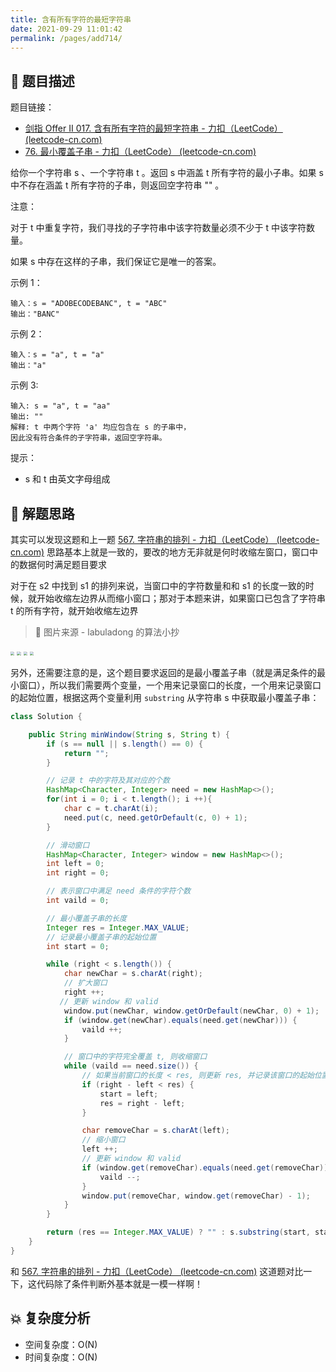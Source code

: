```yaml
---
title: 含有所有字符的最短字符串
date: 2021-09-29 11:01:42
permalink: /pages/add714/
---
```


## 📃 题目描述

题目链接：

- [剑指 Offer II 017. 含有所有字符的最短字符串 - 力扣（LeetCode） (leetcode-cn.com)](https://leetcode-cn.com/problems/M1oyTv/)
- [76. 最小覆盖子串 - 力扣（LeetCode） (leetcode-cn.com)](https://leetcode-cn.com/problems/minimum-window-substring/)

给你一个字符串 s 、一个字符串 t 。返回 s 中涵盖 t 所有字符的最小子串。如果 s 中不存在涵盖 t 所有字符的子串，则返回空字符串 "" 。

注意：

对于 t 中重复字符，我们寻找的子字符串中该字符数量必须不少于 t 中该字符数量。

如果 s 中存在这样的子串，我们保证它是唯一的答案。


示例 1：

```
输入：s = "ADOBECODEBANC", t = "ABC"
输出："BANC"
```

示例 2：

```
输入：s = "a", t = "a"
输出："a"
```

示例 3:

```
输入: s = "a", t = "aa"
输出: ""
解释: t 中两个字符 'a' 均应包含在 s 的子串中，
因此没有符合条件的子字符串，返回空字符串。
```


提示：

- s 和 t 由英文字母组成

## 🔔 解题思路

其实可以发现这题和上一题 [567. 字符串的排列 - 力扣（LeetCode） (leetcode-cn.com)](https://leetcode-cn.com/problems/permutation-in-string/) 思路基本上就是一致的，要改的地方无非就是何时收缩左窗口，窗口中的数据何时满足题目要求

对于在 s2 中找到 s1 的排列来说，当窗口中的字符数量和和 s1 的长度一致的时候，就开始收缩左边界从而缩小窗口；那对于本题来讲，如果窗口已包含了字符串 t 的所有字符，就开始收缩左边界

> 🔗 图片来源 - labuladong 的算法小抄

<img src="https://cs-wiki.oss-cn-shanghai.aliyuncs.com/img/20201112223737.png" style="zoom: 40%;" />

<img src="https://cs-wiki.oss-cn-shanghai.aliyuncs.com/img/20201112223912.png" style="zoom:40%;" />

<img src="https://cs-wiki.oss-cn-shanghai.aliyuncs.com/img/20201112223937.png" style="zoom:40%;" />

<img src="https://cs-wiki.oss-cn-shanghai.aliyuncs.com/img/20201112224010.png" style="zoom:40%;" />

另外，还需要注意的是，这个题目要求返回的是最小覆盖子串（就是满足条件的最小窗口），所以我们需要两个变量，一个用来记录窗口的长度，一个用来记录窗口的起始位置，根据这两个变量利用 `substring` 从字符串 s 中获取最小覆盖子串：


```java
class Solution {

    public String minWindow(String s, String t) {
        if (s == null || s.length() == 0) {
            return "";
        }

        // 记录 t 中的字符及其对应的个数
        HashMap<Character, Integer> need = new HashMap<>();
        for(int i = 0; i < t.length(); i ++){
            char c = t.charAt(i);
            need.put(c, need.getOrDefault(c, 0) + 1);
        }

        // 滑动窗口
        HashMap<Character, Integer> window = new HashMap<>();
        int left = 0;
        int right = 0;

        // 表示窗口中满足 need 条件的字符个数
        int vaild = 0;

        // 最小覆盖子串的长度
        Integer res = Integer.MAX_VALUE;
        // 记录最小覆盖子串的起始位置
        int start = 0;

        while (right < s.length()) {
            char newChar = s.charAt(right);
            // 扩大窗口
            right ++;
		   // 更新 window 和 valid
            window.put(newChar, window.getOrDefault(newChar, 0) + 1);
            if (window.get(newChar).equals(need.get(newChar))) {
                vaild ++;
            }

            // 窗口中的字符完全覆盖 t, 则收缩窗口
            while (vaild == need.size()) {
                // 如果当前窗口的长度 < res, 则更新 res, 并记录该窗口的起始位置
                if (right - left < res) {
                    start = left;
                    res = right - left;
                }

                char removeChar = s.charAt(left);
                // 缩小窗口
                left ++;
                // 更新 window 和 valid
                if (window.get(removeChar).equals(need.get(removeChar))) {
                    vaild --;
                }
                window.put(removeChar, window.get(removeChar) - 1);
            }
        }

        return (res == Integer.MAX_VALUE) ? "" : s.substring(start, start + res);
    }
}
```

和 [567. 字符串的排列 - 力扣（LeetCode） (leetcode-cn.com)](https://leetcode-cn.com/problems/permutation-in-string/) 这道题对比一下，这代码除了条件判断外基本就是一模一样啊！

## 💥 复杂度分析

- 空间复杂度：O(N)
- 时间复杂度：O(N)

